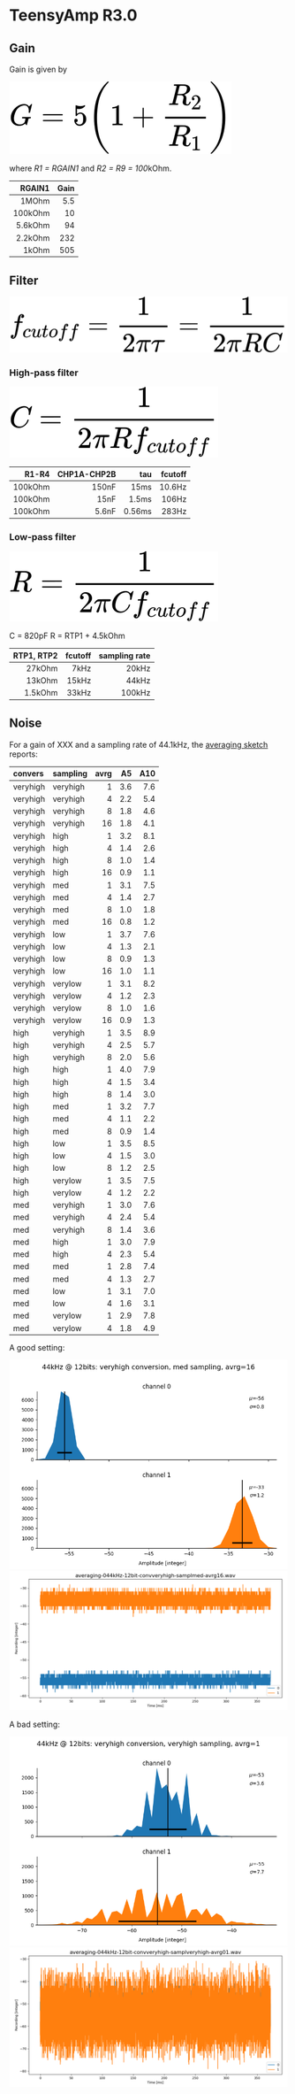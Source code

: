 # TeensyAmp R3.0

## Gain

Gain is given by

![gain](images/gain.svg)

where *R1 = RGAIN1* and *R2 = R9 = 100*kOhm.

| RGAIN1  | Gain |
| ------: | ---: |
|   1MOhm |  5.5 |
| 100kOhm |   10 |
| 5.6kOhm |   94 |
| 2.2kOhm |  232 |
|   1kOhm |  505 |

## Filter

![cutofffreq](images/cutofffreq.svg)

### High-pass filter

![Ccutoff](images/Ccutoff.svg)

| R1-R4   | CHP1A-CHP2B | tau    | fcutoff |
| ------: | ----------: | -----: | ------: |
| 100kOhm | 150nF       | 15ms   | 10.6Hz  |
| 100kOhm | 15nF        | 1.5ms  | 106Hz   |
| 100kOhm | 5.6nF       | 0.56ms | 283Hz   |

### Low-pass filter

![Rcutoff](images/Rcutoff.svg)

C = 820pF
R = RTP1 + 4.5kOhm


| RTP1, RTP2 | fcutoff | sampling rate |
| ---------: | ------: | ------------: |
| 27kOhm     |  7kHz   | 20kHz         |
| 13kOhm     | 15kHz   | 44kHz         |
| 1.5kOhm    | 33kHz   | 100kHz        |


## Noise

For a gain of XXX and a sampling rate of 44.1kHz, the [averaging
sketch](https://github.com/janscience/TeeRec/tree/main/examples/averaging)
reports:

| convers  | sampling | avrg |   A5 |  A10 |
| :------- | :------- | ---: | ---: | ---: |
| veryhigh | veryhigh |    1 |  3.6 |  7.6 |
| veryhigh | veryhigh |    4 |  2.2 |  5.4 |
| veryhigh | veryhigh |    8 |  1.8 |  4.6 |
| veryhigh | veryhigh |   16 |  1.8 |  4.1 |
| veryhigh | high     |    1 |  3.2 |  8.1 |
| veryhigh | high     |    4 |  1.4 |  2.6 |
| veryhigh | high     |    8 |  1.0 |  1.4 |
| veryhigh | high     |   16 |  0.9 |  1.1 |
| veryhigh | med      |    1 |  3.1 |  7.5 |
| veryhigh | med      |    4 |  1.4 |  2.7 |
| veryhigh | med      |    8 |  1.0 |  1.8 |
| veryhigh | med      |   16 |  0.8 |  1.2 |
| veryhigh | low      |    1 |  3.7 |  7.6 |
| veryhigh | low      |    4 |  1.3 |  2.1 |
| veryhigh | low      |    8 |  0.9 |  1.3 |
| veryhigh | low      |   16 |  1.0 |  1.1 |
| veryhigh | verylow  |    1 |  3.1 |  8.2 |
| veryhigh | verylow  |    4 |  1.2 |  2.3 |
| veryhigh | verylow  |    8 |  1.0 |  1.6 |
| veryhigh | verylow  |   16 |  0.9 |  1.3 |
| high     | veryhigh |    1 |  3.5 |  8.9 |
| high     | veryhigh |    4 |  2.5 |  5.7 |
| high     | veryhigh |    8 |  2.0 |  5.6 |
| high     | high     |    1 |  4.0 |  7.9 |
| high     | high     |    4 |  1.5 |  3.4 |
| high     | high     |    8 |  1.4 |  3.0 |
| high     | med      |    1 |  3.2 |  7.7 |
| high     | med      |    4 |  1.1 |  2.2 |
| high     | med      |    8 |  0.9 |  1.4 |
| high     | low      |    1 |  3.5 |  8.5 |
| high     | low      |    4 |  1.5 |  3.0 |
| high     | low      |    8 |  1.2 |  2.5 |
| high     | verylow  |    1 |  3.5 |  7.5 |
| high     | verylow  |    4 |  1.2 |  2.2 |
| med      | veryhigh |    1 |  3.0 |  7.6 |
| med      | veryhigh |    4 |  2.4 |  5.4 |
| med      | veryhigh |    8 |  1.4 |  3.6 |
| med      | high     |    1 |  3.0 |  7.9 |
| med      | high     |    4 |  2.3 |  5.4 |
| med      | med      |    1 |  2.8 |  7.4 |
| med      | med      |    4 |  1.3 |  2.7 |
| med      | low      |    1 |  3.1 |  7.0 |
| med      | low      |    4 |  1.6 |  3.1 |
| med      | verylow  |    1 |  2.9 |  7.8 |
| med      | verylow  |    4 |  1.8 |  4.9 |

A good setting:

![veryhigh-med-16 noise](images/averaging-044kHz-12bit-convveryhigh-samplmed-avrg16-noise.png)
![veryhigh-med-16 traces](images/averaging-044kHz-12bit-convveryhigh-samplmed-avrg16-traces.png)

A bad setting:

![veryhigh-veryhigh-1 noise](images/averaging-044kHz-12bit-convveryhigh-samplveryhigh-avrg01-noise.png)
![veryhigh-veryhigh-1 traces](images/averaging-044kHz-12bit-convveryhigh-samplveryhigh-avrg01-traces.png)
